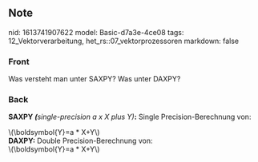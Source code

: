 ## Note
nid: 1613741907622
model: Basic-d7a3e-4ce08
tags: 12_Vektorverarbeitung, het_rs::07_vektorprozessoren
markdown: false

### Front
Was versteht man unter SAXPY? Was unter DAXPY?

### Back
<b>SAXPY <i>(</i></b><i>single-precision a x X plus Y)</i><b>:</b>
Single Precision-Berechnung von:
<div>
  \(\boldsymbol{Y}=a * X+Y\)
</div>
<div>
  <b>DAXPY:</b> Double Precision-Berechnung von:
</div>
<div>
  \(\boldsymbol{Y}=a * X+Y\)
</div>
